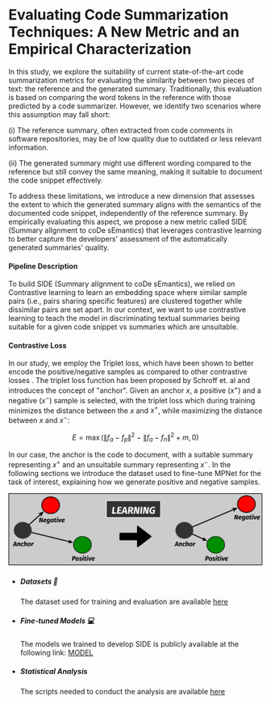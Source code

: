# Evaluating Code Summarization Techniques: A New Metric and an Empirical Characterization

In this study, we explore the suitability of current state-of-the-art code summarization metrics for evaluating the similarity between two pieces of text: the reference and the generated summary. Traditionally, this evaluation is based on comparing the word tokens in the reference with those predicted by a code summarizer. However, we identify two scenarios where this assumption may fall short:

(i) The reference summary, often extracted from code comments in software repositories, may be of low quality due to outdated or less relevant information.

(ii) The generated summary might use different wording compared to the reference but still convey the same meaning, making it suitable to document the code snippet effectively.

To address these limitations, we introduce a new dimension that assesses the extent to which the generated summary aligns with the semantics of the documented code snippet, independently of the reference summary. By empirically evaluating this aspect, we propose a new metric called SIDE (Summary alIgnment to coDe sEmantics) that leverages contrastive learning to better capture the developers' assessment of the automatically generated summaries' quality. 

#### Pipeline Description

To build SIDE (Summary alIgnment to coDe sEmantics), we relied on Contrastive learning to learn an embedding space where similar sample pairs (i.e., pairs sharing specific features) are clustered together while dissimilar pairs are set apart. In our context, we want to use contrastive learning to teach the model in discriminating textual summaries being suitable for a given code snippet vs summaries which are unsuitable.


#### Contrastive Loss
In our study, we employ the Triplet loss, which have been shown to better encode the positive/negative samples as compared to other contrastive losses . The triplet loss function has been proposed by Schroff et. al  and introduces the concept of "anchor". Given an anchor $x$, a positive ($x^{+}$) and a negative ($x^{-}$) sample is selected, with the triplet loss which during training minimizes the distance between the $x$ and $x^{+}$, while maximizing the distance between $x$ and $x^{-}$:

$$
	E=\max \left(\left\|f_a-f_p\right\|^2-\left\|f_a-f_n\right\|^2+m, 0\right)
$$

In our case, the anchor is the code to document, with a suitable summary representing $x^{+}$ and an unsuitable summary representing $x^{-}$. In the following sections we introduce the dataset used to fine-tune MPNet for the task of interest, explaining how we generate positive and negative samples.


![image info](triplet-example.png)



* ##### Datasets :paperclip:

    The dataset used for training and evaluation are available <a href="https://drive.google.com/drive/folders/1it5-myF8KO8079BfO8IxZ_1IwDLD5EBg?usp=share_link">here</a>
    
    
* ##### Fine-tuned Models :computer:
    The models we trained to develop SIDE is publicly available at the following link: <a href ='https://drive.google.com/drive/folders/1eb4C-wjocn_0NEtjIhHIIwDT-Bvr9Yne?usp=sharing'>MODEL</a> 


* ##### Statistical Analysis
    The scripts needed to conduct the analysis are available <a href='https://github.com/antonio-mastropaolo/code-summarization-metric/tree/main/Analysis'>here</a> 
    



    

